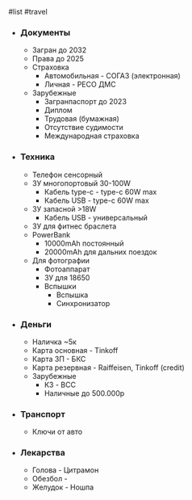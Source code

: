 #list #travel 
* ### Документы
	* Загран до 2032
	* Права до 2025
	* Страховка
		* Автомобильная - СОГАЗ (электронная)
		* Личная - РЕСО ДМС
	* Зарубежные
		* Загранпаспорт до 2023
		* Диплом
		* Трудовая (бумажная)
		* Отсутствие судимости
		* Международная страховка
* ### Техника
	* Телефон сенсорный
	* ЗУ многопортовый 30-100W
		* Кабель type-c - type-c 60W max
		* Кабель USB - type-c 60W max
	* ЗУ запасной >18W
		* Кабель USB - универсальный
	* ЗУ для фитнес браслета
	* PowerBank
		* 10000mAh постоянный
		* 20000mAh для дальних поездок
	* Для фотографии
		* Фотоаппарат
		* ЗУ для 18650
		* Вспышки
			* Вспышка
			* Синхронизатор
* ### Деньги
	* Наличка ~5к
	* Карта основная - Tinkoff
	* Карта ЗП - БКС
	* Карта резервная - Raiffeisen, Tinkoff (credit)
	* Зарубежные
		* КЗ - BCC
		* Наличные до 500.000р
* ### Транспорт
	* Ключи от авто
* ### Лекарства
	* Голова - Цитрамон
	* Обезбол - 
	* Желудок - Ношпа